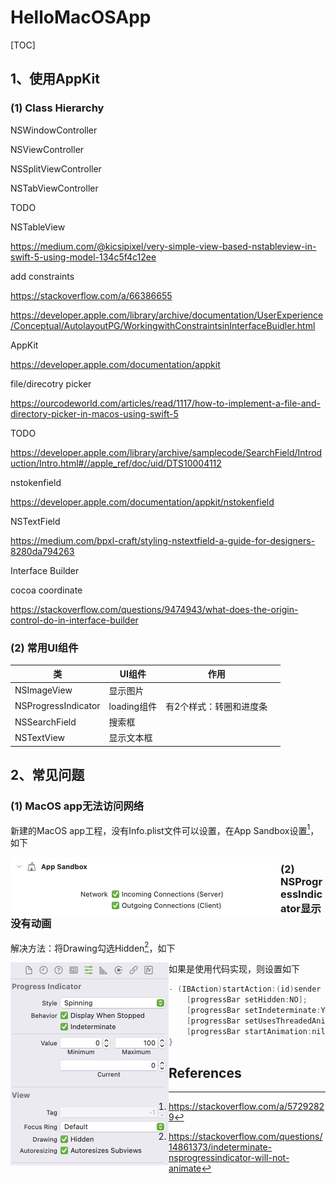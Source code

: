 # HelloMacOSApp
[TOC]

## 1、使用AppKit

### (1) Class Hierarchy 

NSWindowController

NSViewController

NSSplitViewController

NSTabViewController

TODO



NSTableView

https://medium.com/@kicsipixel/very-simple-view-based-nstableview-in-swift-5-using-model-134c5f4c12ee



add constraints

https://stackoverflow.com/a/66386655

https://developer.apple.com/library/archive/documentation/UserExperience/Conceptual/AutolayoutPG/WorkingwithConstraintsinInterfaceBuidler.html



AppKit

https://developer.apple.com/documentation/appkit



file/direcotry picker

https://ourcodeworld.com/articles/read/1117/how-to-implement-a-file-and-directory-picker-in-macos-using-swift-5



TODO

https://developer.apple.com/library/archive/samplecode/SearchField/Introduction/Intro.html#//apple_ref/doc/uid/DTS10004112



nstokenfield

https://developer.apple.com/documentation/appkit/nstokenfield



NSTextField

https://medium.com/bpxl-craft/styling-nstextfield-a-guide-for-designers-8280da794263



Interface Builder 

cocoa coordinate

https://stackoverflow.com/questions/9474943/what-does-the-origin-control-do-in-interface-builder



### (2) 常用UI组件



| 类                  | UI组件      | 作用                    |      |
| ------------------- | ----------- | ----------------------- | ---- |
| NSImageView         | 显示图片    |                         |      |
| NSProgressIndicator | loading组件 | 有2个样式：转圈和进度条 |      |
| NSSearchField       | 搜索框      |                         |      |
| NSTextView          | 显示文本框  |                         |      |







## 2、常见问题

### (1) MacOS app无法访问网络

新建的MacOS app工程，没有Info.plist文件可以设置，在App Sandbox设置[^1]，如下

<img src="images/01_turn_on_network.png" style="zoom:50%; float: left" />





### (2)  NSProgressIndicator显示没有动画

解决方法：将Drawing勾选Hidden[^2]，如下

<img src="images/02_solve_NSProgressIndicator_not_animate.png" style="zoom:50%; float: left" />



如果是使用代码实现，则设置如下

```objective-c
- (IBAction)startAction:(id)sender {
    [progressBar setHidden:NO];
    [progressBar setIndeterminate:YES];
    [progressBar setUsesThreadedAnimation:YES];
    [progressBar startAnimation:nil];
}
```



## References

[^1]:https://stackoverflow.com/a/57292829
[^2]:https://stackoverflow.com/questions/14861373/indeterminate-nsprogressindicator-will-not-animate

